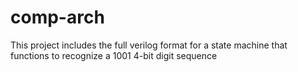 # comp-arch
This project includes the full verilog format for a state machine that functions to recognize a 1001 4-bit digit sequence 
